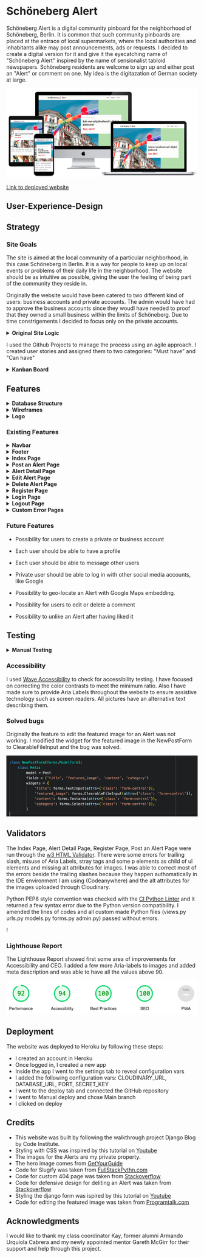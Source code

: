 # Schöneberg Alert

Schöneberg Alert is a digital community pinboard for the neighborhood of Schöneberg, Berlin. It is common that such community pinboards are placed at the entrace of local supermarkets, where the local authorities and inhabitants alike may post announcements, ads or requests. I decided to create a digital version for it and give it the eyecatching name of "Schöneberg Alert" inspired by the name of sensionalist tabloid newspapers. Schöneberg residents are welcome to sign up and either post an "Alert" or comment on one. My idea is the digitazation of German society at large.

![Responsive mockup](https://github.com/AlessandroRossi87/project-4-blog/blob/main/docs/images/mockup.png)

[Link to deployed website](https://project4-pinboard-1c32e796b2e1.herokuapp.com/)

## User-Experience-Design

## Strategy

### Site Goals

The site is aimed at the local community of a particular neighborhood, in this case Schöneberg in Berlin. It is a way for people to keep up on local events or problems of their daily life in the neighborhood. The website should be as intuitive as possible, giving the user the feeling of being part of the community they reside in.

Originally the website would have been catered to two different kind of users: business accounts and private accounts. The admin would have had to approve the business accounts since they woudl have needed to proof that they owned a small business within the limits of Schöneberg. Due to time constrigements I decided to focus only on the private accounts.

<details>
<summary><strong>Original Site Logic</strong></summary>

![Original Site Logic](https://github.com/AlessandroRossi87/project-4-blog/blob/main/docs/images/sitelogic.png)

</details>

I used the Github Projects to manage the process using an agile approach. I created user stories and assigned them to two categories: "Must have" and "Can have"

<details>
<summary><strong>Kanban Board</strong></summary>

![Kanban Board](https://github.com/AlessandroRossi87/project-4-blog/blob/main/docs/images/kanban.png)

</details>

## Features

<details>
<summary><strong>Database Structure</strong></summary>

![Database structure](https://github.com/AlessandroRossi87/project-4-blog/blob/main/docs/images/database.png)

</details>

<details>
<summary><strong>Wireframes</strong></summary>

![Wireframes](https://github.com/AlessandroRossi87/project-4-blog/blob/main/docs/images/indexwf.png)

![Wireframes](https://github.com/AlessandroRossi87/project-4-blog/blob/main/docs/images/signloginwf.png)

![Wireframes](https://github.com/AlessandroRossi87/project-4-blog/blob/main/docs/images/alertwf.png)

</details>

<details>
<summary><strong>Logo</strong></summary>

I created a corporate identity for this website by using a red bell icon from FontAwesome nested between the two words that constitute the website's name. The same red bell can be found as the default image for the alerts.

![Logo](https://github.com/AlessandroRossi87/project-4-blog/blob/main/docs/images/logo.png)

![Default Picture](https://github.com/AlessandroRossi87/project-4-blog/blob/main/docs/images/default.png)

</details>

### Existing Features

<details>
<summary><strong>Navbar</strong></summary>

The navbar is fully responsive and for unauthenticated users it links to:

- Home Page
- Sign Up Page
- Log In Page

![Unauthenticated Navbar](https://github.com/AlessandroRossi87/project-4-blog/blob/main/docs/images/unauthnav.png)

For authenticated users it links to:

- Home Page
- Post an Alert page
- Sign Out Page

![Authenticated Navbar](https://github.com/AlessandroRossi87/project-4-blog/blob/main/docs/images/authnav.png)

The navbar menu transforms into an hambuger menu in narrow screens.

![Hamburger Navbar](https://github.com/AlessandroRossi87/project-4-blog/blob/main/docs/images/hamburger.png)

</details>

<details>
<summary><strong>Footer</strong></summary>

The footer is fully responsive and same as the navbar for unauthenticated users it liks to:

- Home Page
- Sign Up Page
- Log In Page

![Unauthenticated footer](https://github.com/AlessandroRossi87/project-4-blog/blob/main/docs/images/unauthfooter.png)

For authenticated users it liks to:

- Home Page
- Post an Alert page
- Sign Out Page

![Authenticated footer](https://github.com/AlessandroRossi87/project-4-blog/blob/main/docs/images/authfooter.png)

The footer also contains liks to social media websites, which open up in a new window

</details>

<details>
<summary><strong>Index Page</strong></summary>

The Index Page extends the base and includes the following sections:

**Hero section**

The hero section features an Image from a street fair in Schöneberg which reflects the neighborhood's diversity, it also features an intro text explaining the goals of this website.

![Hero section](https://github.com/AlessandroRossi87/project-4-blog/blob/main/docs/images/hero.png)

**Category filter**

Each Alert can be filtered by its category. There are 9 categories available for the user to choose:

- Business Recommendations
- Environment
- Events
- Health & Wellness
- Housing
- Lost & Found
- News & Updates
- Safety
- Traffic & Transportation

![Categories](https://github.com/AlessandroRossi87/project-4-blog/blob/main/docs/images/categories.png)

When the user clicks on a category only posts related to that category are shown. In order to reset the filter the user clicks on "clear" button.

![No Alerts](https://github.com/AlessandroRossi87/project-4-blog/blob/main/docs/images/noalerts.png)

If no Alerts are available for a certain category a message is displayed and an extra button to clear the categories and display all alerts.

**Alert section**

This sections lists all the Alerts posted by users. It shows the picture, either from the user or a default one, the title, the date and time of posting, the number of likes and comments, the author and the category. The user can click on the title to read the Alert in detail.

![Alert section](https://github.com/AlessandroRossi87/project-4-blog/blob/main/docs/images/postlist.png)

</details>

<details>
<summary><strong>Post an Alert Page</strong></summary>

The page extends the base and it shows the Django form for posting a new Alert. The template is also used for editing the posts. For new Alerts the header reads "Post an Alert" whereas for editing it reads "Edit an Alert". The submit button a the end reads "Submit" for new Alerts or "Update" for editing Alerts.

![Post an Alert](https://github.com/AlessandroRossi87/project-4-blog/blob/main/docs/images/newalert.png)

</details>

<details>
<summary><strong>Alert Detail Page</strong></summary>

The page shows the Alert with its text on the left and the picture on the right on wide screens. The user can read the text and, if authenticated, they can like the alert or leave a comment. The comments need to be approved by the Admin in order to avoid hate speech.

![Post Detail](https://github.com/AlessandroRossi87/project-4-blog/blob/main/docs/images/postdetail.png)

If the user is the author of the Alert two buttons will be visible to them in order to Edit or Delete the post

![Edit Delete](https://github.com/AlessandroRossi87/project-4-blog/blob/main/docs/images/editdeletebtns.png)

</details>

<details>
<summary><strong>Edit Alert Page</strong></summary>

The page enables the author of the Alert to modify their post. They can modify al fields in the post.

![Edit Alert](https://github.com/AlessandroRossi87/project-4-blog/blob/main/docs/images/edit.png)

</details>

<details>
<summary><strong>Delete Alert Page</strong></summary>

Defensive design has been applied to this website. If the author of an Alert desires to delete their Alert they are redirected to this page where they can confirm or cancel the deletion.

![Delete Alert](https://github.com/AlessandroRossi87/project-4-blog/blob/main/docs/images/delete.png)

</details>

<details>
<summary><strong>Register Page</strong></summary>

The page allows the user to sign up by creating a username and a password. The page includes a link to the Login Page in case the user has already an account.

![Post Detail](https://github.com/AlessandroRossi87/project-4-blog/blob/main/docs/images/register.png)

</details>

<details>
<summary><strong>Login Page</strong></summary>

The page allows the user to log in to their account in order to post, like or comment an Alert. The page includes a link to the Register Page in case the user does not have an account.

![Login Page](https://github.com/AlessandroRossi87/project-4-blog/blob/main/docs/images/login.png)

</details>

<details>
<summary><strong>Logout Page</strong></summary>

When the user clicks on "Logout" they are redirected to the Logout page where they are asked to confirm if they want to log out:

![Logout Page](https://github.com/AlessandroRossi87/project-4-blog/blob/main/docs/images/logout.png)

</details>

<details>
<summary><strong>Custom Error Pages</strong></summary>

Custom Error Pages have been created for error 400, 403, 404 and 500.

![404 error](https://github.com/AlessandroRossi87/project-4-blog/blob/main/docs/images/404.png)

</details>

### Future Features

- Possibility for users to create a private or business account

- Each user should be able to have a profile

- Each user should be able to message other users

- Private user should be able to log in with other social media accounts, like Google

- Possibility to geo-locate an Alert with Google Maps embedding.

- Possibility for users to edit or delete a comment

- Possibility to unlike an Alert after having liked it

## Testing

<details>
<summary><strong>Manual Testing</strong></summary>

| Register Page         | Results                                           |
| --------------------- | ------------------------------------------------- |
| Username required     | Text field left empty gives error message         |
| Password required     | Text field left empty gives error message         |
| Password confirmation | If password does not match it gives error message |
| Register button       | It validates registration and logs in the user    |

| Login & Logout | Results                                                                                                                           |
| -------------- | --------------------------------------------------------------------------------------------------------------------------------- |
| Login          | Registered user is able to log in with username and password. If user tries to log in without credentials, error message is shown |
| Logout         | Logout page visible only to logged in users. It asks for confirmation to log out                                                  |
| Logout button  | It logs out the user and redirects to Home Page where a message confirms successfull logout                                       |

| Post, Edit, Delete Alert | Results                                                                                 |
| ------------------------ | --------------------------------------------------------------------------------------- |
| Title required           | Text field left empty gives error message                                               |
| Image not required       | If left empty a default image is shown                                                  |
| Content required         | Text left empty gives error message                                                     |
| Category required        | If no category is selectet it gives error message                                       |
| Edit button              | Only author of Alert is shown this button. It redirects the user to the Edit Alert page |
| Edit fields              | User is able to modify all fields in Alert and change the image                         |
| Delete button            | Only author of Alert is shown this button. It directs the user to the Delete Alert page |
| Delete Alert Page        | It shows the user a button to confirm deletion and one to cancel deletion               |
| Delete Alert button      | It deletes the Alert and redirects the user to the Home Page                            |
| Cancel Delete button     | It redirects the user back to the Alert Detail Page                                     |
| Alert Detail Page        | If user clicks on Alert Title it redirects to the Alert Detail Page                     |

| Comment & Like   | Results                                                                 |
| ---------------- | ----------------------------------------------------------------------- |
| Read comments    | All users are able to read comments in the Alert Detail Page            |
| Post a comment   | Only logged in users are able to post a comment                         |
| Submit button    | A message informs them that the comment needs Admin approval            |
| Approve comments | Only Superuser is able to approve or reject comments from Admin Site    |
| Like button      | Only logged in users are able to like an Alert in the Alert Detail page |

| Nagivation links | Results                                                                                                                                                         |
| ---------------- | --------------------------------------------------------------------------------------------------------------------------------------------------------------- |
| Logo             | User clicks on the Logo and is redirected to Home Page                                                                                                          |
| Home             | User clicks on "Home" and is redirected to Home Page                                                                                                            |
| Login            | A logged out user is redirected to Login page                                                                                                                   |
| Logout           | A logged in user is redirected to Logout page                                                                                                                   |
| Register         | A logged out user is redirected to Register Page                                                                                                                |
| Post an Alert    | A logged in user is redirected to Post an Alert Page                                                                                                            |
| Social media     | Social media icons open up in a new tab                                                                                                                         |
| Category filter  | User clicks on a category and only the relative Alerts are shown. If no Alert for that category a message informs the user and invites them to clear the filter |
| Mobile menu      | On narrow screens the user clicks on the hamburger icon to open the navigation bar                                                                              |

</details>

### Accessibility

I used [Wave Accessibility](https://wave.webaim.org/) to check for accessibility testing. I have focused on correcting the color contrasts to meet the minimum ratio. Also I have made sure to provide Aria Labels throughout the website to ensure assistive technology such as screen readers. All pictures have an alternative text describing them.

### Solved bugs

Originally the feature to edit the featured image for an Alert was not working. I modified the widget for the featured image in the NewPostForm to ClearableFileInput and the bug was solved.

![Edit Featured Image](https://github.com/AlessandroRossi87/project-4-blog/blob/main/docs/images/imgupdatebug.png)

## Validators

The Index Page, Alert Detail Page, Register Page, Post an Alert Page were run through the [w3 HTML Validator](https://validator.w3.org/). There were some errors for trailing slash, misuse of Aria Labels, stray tags and some p elements as child of ul elements and missing alt attributes for images. I was able to correct most of the errors beside the trailing slashes because they happen authomatically in the IDE environment I am using (Codeanywhere) and the alt attributes for the images uploaded through Cloudinary.

Python PEP8 style convention was checked with the [CI Python Linter](https://pep8ci.herokuapp.com/) and it returned a few syntax error due to the Python version compatibility. I amended the lines of codes and all custom made Python files (views.py urls.py models.py forms.py admin.py) passed without errors.

!

### Lighthouse Report

The Lighthouse Report showed first some area of improvements for Accessibility and CEO. I added a few more Aria-labels to images and added meta description and was able to have all the values above 90.

![Lighthouse Report](https://github.com/AlessandroRossi87/project-4-blog/blob/main/docs/images/lighthouse.png)

## Deployment

The website was deployed to Heroku by following these steps:

- I created an account in Heroku
- Once logged in, I created a new app
- Inside the app I went to the settings tab to reveal configuration vars
- I added the following configuration vars: CLOUDINARY_URL, DATABASE_URL, PORT, SECRET_KEY
- I went to the deploy tab and connected the GitHub repository
- I went to Manual deploy and chose Main branch
- I clicked on deploy

## Credits

- This website was built by following the walkthrough project Django Blog by Code Institute.
- Styling with CSS was inspired by this tutorial on [Youtube](https://www.youtube.com/watch?v=INIW731cxIo&t=1510s)
- The images for the Alerts are my private property.
- The hero image comes from [GetYourGuide](https://cdn.getyourguide.com/img/tour/95204b7993d5f8aa.jpeg/145.jpg)
- Code for Slugify was taken from [FullStackPythn.com](https://www.fullstackpython.com/django-utils-text-slugify-examples.html)
- Code for custom 404 page was taken from [Stackoverflow](https://stackoverflow.com/questions/17662928/django-creating-a-custom-500-404-error-page)
- Code for defensive design for deliting an Alert was taken from [Stackoverflow](https://stackoverflow.com/questions/31843145/deleteview-with-confirmation-template-and-post-method)
- Styling the django form was ispired by this tutorial on [Youtube](https://www.youtube.com/watch?v=6-XXvUENY_8)
- Code for editing the featured image was taken from [Programtalk.com](https://programtalk.com/python-examples/django.forms.ClearableFileInput/?utm_content=cmp-true)

## Acknowledgments

I would like to thank my class coordinator Kay, former alumni Armando Urquiola Cabrera and my newly appointed mentor Gareth McGirr for their support and help through this project.
